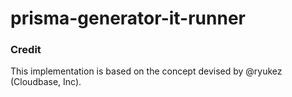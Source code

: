# prisma-generator-it-runner

### Credit

This implementation is based on the concept devised by @ryukez (Cloudbase, Inc).
